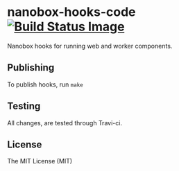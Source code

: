 # nanobox-hooks-code [![Build Status Image](https://travis-ci.org/nanobox-io/nanobox-hooks-code.svg)](https://travis-ci.org/nanobox-io/nanobox-hooks-code)
Nanobox hooks for running web and worker components.

## Publishing

To publish hooks, run `make`

## Testing

All changes, are tested through Travi-ci.

## License

The MIT License (MIT)
